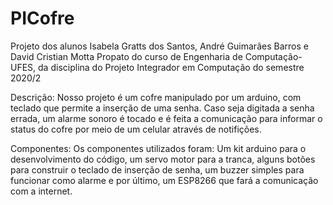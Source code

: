 # PICofre
Projeto dos alunos Isabela Gratts dos Santos, André Guimarães Barros e David Cristian Motta Propato do curso de Engenharia de Computação- UFES, da disciplina do Projeto Integrador em Computação do semestre 2020/2

Descrição:  Nosso projeto é um cofre manipulado por um arduino, com teclado que permite a inserção de uma senha. Caso seja digitada a senha errada, um alarme sonoro é tocado e é feita a comunicação para informar o status do cofre por meio de um celular através de notifições.

Componentes: Os componentes utilizados foram: Um kit arduino para o desenvolvimento do código, um servo motor para a tranca, alguns botões para construir o teclado de inserção de senha, um buzzer simples para funcionar como alarme e por último, um ESP8266 que fará a comunicação com a internet.
